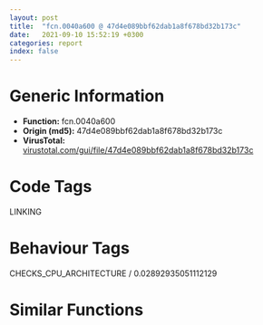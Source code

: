 ```yaml
---
layout: post
title:  "fcn.0040a600 @ 47d4e089bbf62dab1a8f678bd32b173c"
date:   2021-09-10 15:52:19 +0300
categories: report
index: false
---
```


# Generic Information
- **Function:** fcn.0040a600
- **Origin (md5):** 47d4e089bbf62dab1a8f678bd32b173c
- **VirusTotal:** [virustotal.com/gui/file/47d4e089bbf62dab1a8f678bd32b173c][virustotal_ref]

# Code Tags
<span class="tag" id="LINKING">LINKING</span>


# Behaviour Tags
<span class="bhv-tag" id="CHECKS_CPU_ARCHITECTURE">CHECKS_CPU_ARCHITECTURE / 0.02892935051112129</span>

# Similar Functions
<script type="text/javascript" src="https://www.gstatic.com/charts/loader.js"></script>
<script type="text/javascript">

    google.charts.load('current', {'packages':['corechart']});
    google.charts.setOnLoadCallback(drawChart);

    function drawChart() {
    var data = new google.visualization.DataTable();
        data.addColumn('number', 'X');
        data.addColumn('number', 'Y');
        data.addColumn({type: 'string', role: 'tooltip', 'p': {'html': true}});
        data.addColumn({'type': 'string', 'role': 'style'});
        
        data.addRows([
    [-201.13360595703125, 251.32420349121094, '<b><a href="/report/fcn.0040a600@47d4e089bbf62dab1a8f678bd32b173c">fcn.0040a600</a><br>@47d4e089bbf62dab1a8f678bd32b173c</b><br>', 'point { fill-color: #e0440e; }'],
[-358.16265869140625, -226.84364318847656, '<b><a href="/report/fcn.00406730@5e50a67c7e8dbb50c23acbc92eb08f0e">fcn.00406730</a><br>@5e50a67c7e8dbb50c23acbc92eb08f0e</b><br>', 'null'],
[-364.740234375, 54.897274017333984, '<b><a href="/report/fcn.00406720@368dd66411b8b6ce2bcd15b0e14af5c0">fcn.00406720</a><br>@368dd66411b8b6ce2bcd15b0e14af5c0</b><br>', 'null'],
[-117.18443298339844, -337.765869140625, '<b><a href="/report/fcn.00406720@d9b85b9b67587bbf2112c62164413bd8">fcn.00406720</a><br>@d9b85b9b67587bbf2112c62164413bd8</b><br>', 'null'],
[72.09111022949219, 316.7875061035156, '<b><a href="/report/fcn.00406730@adc325bca51b67a67785e7e986af8b4d">fcn.00406730</a><br>@adc325bca51b67a67785e7e986af8b4d</b><br>', 'null'],
[66.48751831054688, -125.36579132080078, '<b><a href="/report/fcn.0040a600@3a017db0719485179e5931e1ff048b6a">fcn.0040a600</a><br>@3a017db0719485179e5931e1ff048b6a</b><br>', 'null'],
[-161.6127471923828, -82.17506408691406, '<b><a href="/report/fcn.0040a600@985d3a961f1a2ad37039ba25bf21c0ee">fcn.0040a600</a><br>@985d3a961f1a2ad37039ba25bf21c0ee</b><br>', 'null'],
[239.3536834716797, 106.01978302001953, '<b><a href="/report/fcn.0040a600@cd64783198de5872d050db281b6d529b">fcn.0040a600</a><br>@cd64783198de5872d050db281b6d529b</b><br>', 'null'],
[312.24700927734375, -139.71096801757812, '<b><a href="/report/fcn.0040a600@6f3954a480bef11309decb3759df55ad">fcn.0040a600</a><br>@6f3954a480bef11309decb3759df55ad</b><br>', 'null'],
[138.6614227294922, -360.967041015625, '<b><a href="/report/fcn.0040a600@ce2d7db52a4e79f76ce765b07f5eead2">fcn.0040a600</a><br>@ce2d7db52a4e79f76ce765b07f5eead2</b><br>', 'null'],
[-15.617027282714844, 90.13824462890625, '<b><a href="/report/fcn.00406730@c0371bf2f84d37acabd30e547b4cc5fa">fcn.00406730</a><br>@c0371bf2f84d37acabd30e547b4cc5fa</b><br>', 'null'],

        ]);

    var options = {
        title: 'Similarity Plot',
        legend: 'none',
        colors: ['#dedbd9', '#e6693e', '#ec8f6e', '#f3b49f', '#f6c7b6'],
        tooltip: {isHtml: true, trigger: 'both'},
        explorer: {
        actions: ["dragToZoom", "rightClickToReset"],
        },
        chartArea: {
        width: '80%',
        height: '80%'
        },
        width: '100%',
        height: '100%'
    };

    var chart = new google.visualization.ScatterChart(document.getElementById('chart_div'));

    chart.draw(data, options);
    }
    
</script>


<div id="chart_div" style="width: 100%px; height: 100%;"></div>

# Disassembled Code
{% highlight nasm %}

push ebp
mov ebp, esp
sub esp, 0xc
mov dword[ebp-4], 0
jmp 0x40a618
mov eax, dword[ebp-4]
add eax, 1
mov dword[ebp-4], eax
mov ecx, dword[ebp+8]
cmp dword[ecx*4+0x49f5f4], 2
jge 0x40a69f
mov edx, 1
mov eax, dword[ebp+8]
lea ecx, [eax*4+0x49f5f4]
xor eax, eax
lock cmpxchg
test eax, eax
jne 0x40a676
mov edx, dword[ebp+8]
mov eax, dword[edx*4+0x49b9c0]
mov dword[ebp-8], eax
mov ecx, dword[ebp-8]
push ecx
call dword[sym.imp.KERNEL32.dll_GetModuleHandleA]
mov dword[ebp-0xc], eax
mov edx, dword[ebp+8]
mov eax, dword[ebp-0xc]
mov dword[edx*4+0x49f5fc], eax
mov ecx, dword[ebp+8]
lea edx, [ecx*4+0x49f5f4]
lock inc
jmp 0x40a69f
mov eax, dword[ebp-4]
and eax, 1
je 0x40a692
call dword[sym.imp.KERNEL32.dll_SwitchToThread]
test eax, eax
jne 0x40a690
push 0
call dword[sym.imp.KERNEL32.dll_Sleep]
jmp 0x40a69a
push 1
call dword[sym.imp.KERNEL32.dll_Sleep]
jmp 0x40a60f
mov ecx, dword[ebp+8]
mov eax, dword[ecx*4+0x49f5fc]
mov esp, ebp
pop ebp
ret

{% endhighlight %}

[virustotal_ref]: https://www.virustotal.com/gui/file/47d4e089bbf62dab1a8f678bd32b173c